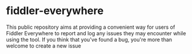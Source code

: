 # fiddler-everywhere
This public repository aims at providing a convenient way for users of Fiddler Everywhere to report and log any issues they may encounter while using the tool. If you think that you've found a bug, you're more than welcome to create a new issue
